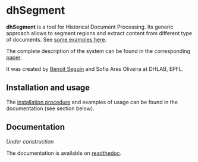 # dhSegment

**dhSegment** is a tool for Historical Document Processing. Its generic approach allows to segment regions and
extract content from different type of documents. See 
[some examples here](https://dhsegment.readthedocs.io/en/latest/intro.html#use-cases).

The complete description of the system can be found in the corresponding [paper](https://arxiv.org/abs/1804.10371).

It was created by [Benoit Seguin](https://twitter.com/Seguin_Be) and Sofia Ares Oliveira at DHLAB, EPFL.

## Installation and usage
The [installation procedure](https://dhsegment.readthedocs.io/en/latest/start/install.html) 
and examples of usage can be found in the documentation (see section below).

## Documentation

*Under construction*

The documentation is available on [readthedoc](https://dhsegment.readthedocs.io/).